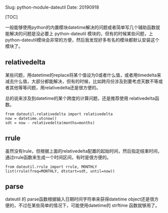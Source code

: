 Slug: python-module-dateutil
Date: 20190918

[TOC]

一般能够使用python的内置模块datetime解决的问题或者简单写几个辅助函数就能解决的问题是没必要上 python-dateutil 模块的，但有的时候某些问题，上python-dateutil模块会非常的方便，然后我发现好多有名的模块都默认安装这个模块了。



## relativedelta

某些问题，用datetime的replace将某个值设为0或者什么值，或者用timedelta来减去什么值，大部分都能解决，但有的时候，比如跨月份涉及到要考虑天数不等或者其他等等问题，用relativedelta还是很方便的。

总的说来涉及到datetime的某个跨度的计算问题，还是推荐使用 relativedelta函数。

```
from dateutil.relativedelta import relativedelta
now = datetime.utcnow()
sdt = now - relativedelta(months=months)
```



## rrule

虽然没有lrule，但根据上面的relativedelta配置的起始时间，然后指定结束时间，通过rrule函数来生成一个时间区间，有时是很方便的。

```
from dateutil.rrule import rrule, MONTHLY
list(rrule(freq=MONTHLY, dtstart=sdt, until=now))
```



## parse

dateutil 的 parse函数根据输入日期时间字符串来获得datetime object还是很方便的，不过在某些简单的情况下，可能使用datetime的 strftime  函数就够用了。